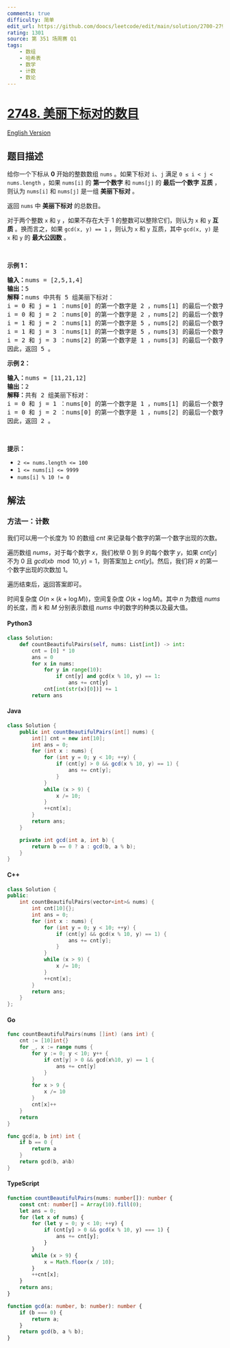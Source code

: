 ```yaml
---
comments: true
difficulty: 简单
edit_url: https://github.com/doocs/leetcode/edit/main/solution/2700-2799/2748.Number%20of%20Beautiful%20Pairs/README.md
rating: 1301
source: 第 351 场周赛 Q1
tags:
    - 数组
    - 哈希表
    - 数学
    - 计数
    - 数论
---
```


<!-- problem:start -->

# [2748. 美丽下标对的数目](https://leetcode.cn/problems/number-of-beautiful-pairs)

[English Version](/solution/2700-2799/2748.Number%20of%20Beautiful%20Pairs/README_EN.md)

## 题目描述

<!-- description:start -->

<p>给你一个下标从 <strong>0</strong> 开始的整数数组 <code>nums</code> 。如果下标对 <code>i</code>、<code>j</code> 满足 <code>0 ≤ i &lt; j &lt; nums.length</code> ，如果&nbsp;<code>nums[i]</code> 的 <strong>第一个数字</strong> 和 <code>nums[j]</code> 的 <strong>最后一个数字</strong> <strong>互质</strong> ，则认为 <code>nums[i]</code> 和 <code>nums[j]</code> 是一组 <strong>美丽下标对</strong> 。</p>

<p>返回 <code>nums</code> 中 <strong>美丽下标对</strong> 的总数目。</p>

<p>对于两个整数 <code>x</code> 和 <code>y</code> ，如果不存在大于 1 的整数可以整除它们，则认为 <code>x</code> 和 <code>y</code> <strong>互质</strong> 。换而言之，如果 <code>gcd(x, y) == 1</code> ，则认为 <code>x</code> 和 <code>y</code> 互质，其中 <code>gcd(x, y)</code> 是 <code>x</code> 和 <code>y</code>&nbsp;的&nbsp;<strong>最大公因数</strong> 。</p>

<p>&nbsp;</p>

<p><strong>示例 1：</strong></p>

<pre>
<strong>输入：</strong>nums = [2,5,1,4]
<strong>输出：</strong>5
<strong>解释：</strong>nums 中共有 5 组美丽下标对：
i = 0 和 j = 1 ：nums[0] 的第一个数字是 2 ，nums[1] 的最后一个数字是 5 。2 和 5 互质，因此 gcd(2,5) == 1 。
i = 0 和 j = 2 ：nums[0] 的第一个数字是 2 ，nums[2] 的最后一个数字是 1 。2 和 1 互质，因此 gcd(2,1) == 1 。
i = 1 和 j = 2 ：nums[1] 的第一个数字是 5 ，nums[2] 的最后一个数字是 1 。5 和 1 互质，因此 gcd(5,1) == 1 。
i = 1 和 j = 3 ：nums[1] 的第一个数字是 5 ，nums[3] 的最后一个数字是 4 。5 和 4 互质，因此 gcd(5,4) == 1 。
i = 2 和 j = 3 ：nums[2] 的第一个数字是 1 ，nums[3] 的最后一个数字是 4 。1 和 4 互质，因此 gcd(1,4) == 1 。
因此，返回 5 。
</pre>

<p><strong>示例 2：</strong></p>

<pre>
<strong>输入：</strong>nums = [11,21,12]
<strong>输出：</strong>2
<strong>解释：</strong>共有 2 组美丽下标对：
i = 0 和 j = 1 ：nums[0] 的第一个数字是 1 ，nums[1] 的最后一个数字是 1 。gcd(1,1) == 1 。
i = 0 和 j = 2 ：nums[0] 的第一个数字是 1 ，nums[2] 的最后一个数字是 2 。gcd(1,2) == 1 。
因此，返回 2 。</pre>

<p>&nbsp;</p>

<p><strong>提示：</strong></p>

<ul>
	<li><code>2 &lt;= nums.length &lt;= 100</code></li>
	<li><code>1 &lt;= nums[i] &lt;= 9999</code></li>
	<li><code>nums[i] % 10 != 0</code></li>
</ul>

<!-- description:end -->

## 解法

<!-- solution:start -->

### 方法一：计数

我们可以用一个长度为 $10$ 的数组 $\textit{cnt}$ 来记录每个数字的第一个数字出现的次数。

遍历数组 $\textit{nums}$，对于每个数字 $x$，我们枚举 $0$ 到 $9$ 的每个数字 $y$，如果 $\textit{cnt}[y]$ 不为 $0$ 且 $\textit{gcd}(x b\mod 10, y) = 1$，则答案加上 $\textit{cnt}[y]$。然后，我们将 $x$ 的第一个数字出现的次数加 $1$。

遍历结束后，返回答案即可。

时间复杂度 $O(n \times (k + \log M))$，空间复杂度 $O(k + \log M)$。其中 $n$ 为数组 $\textit{nums}$ 的长度，而 $k$ 和 $M$ 分别表示数组 $\textit{nums}$ 中的数字的种类以及最大值。

<!-- tabs:start -->

#### Python3

```python
class Solution:
    def countBeautifulPairs(self, nums: List[int]) -> int:
        cnt = [0] * 10
        ans = 0
        for x in nums:
            for y in range(10):
                if cnt[y] and gcd(x % 10, y) == 1:
                    ans += cnt[y]
            cnt[int(str(x)[0])] += 1
        return ans
```

#### Java

```java
class Solution {
    public int countBeautifulPairs(int[] nums) {
        int[] cnt = new int[10];
        int ans = 0;
        for (int x : nums) {
            for (int y = 0; y < 10; ++y) {
                if (cnt[y] > 0 && gcd(x % 10, y) == 1) {
                    ans += cnt[y];
                }
            }
            while (x > 9) {
                x /= 10;
            }
            ++cnt[x];
        }
        return ans;
    }

    private int gcd(int a, int b) {
        return b == 0 ? a : gcd(b, a % b);
    }
}
```

#### C++

```cpp
class Solution {
public:
    int countBeautifulPairs(vector<int>& nums) {
        int cnt[10]{};
        int ans = 0;
        for (int x : nums) {
            for (int y = 0; y < 10; ++y) {
                if (cnt[y] && gcd(x % 10, y) == 1) {
                    ans += cnt[y];
                }
            }
            while (x > 9) {
                x /= 10;
            }
            ++cnt[x];
        }
        return ans;
    }
};
```

#### Go

```go
func countBeautifulPairs(nums []int) (ans int) {
	cnt := [10]int{}
	for _, x := range nums {
		for y := 0; y < 10; y++ {
			if cnt[y] > 0 && gcd(x%10, y) == 1 {
				ans += cnt[y]
			}
		}
		for x > 9 {
			x /= 10
		}
		cnt[x]++
	}
	return
}

func gcd(a, b int) int {
	if b == 0 {
		return a
	}
	return gcd(b, a%b)
}
```

#### TypeScript

```ts
function countBeautifulPairs(nums: number[]): number {
    const cnt: number[] = Array(10).fill(0);
    let ans = 0;
    for (let x of nums) {
        for (let y = 0; y < 10; ++y) {
            if (cnt[y] > 0 && gcd(x % 10, y) === 1) {
                ans += cnt[y];
            }
        }
        while (x > 9) {
            x = Math.floor(x / 10);
        }
        ++cnt[x];
    }
    return ans;
}

function gcd(a: number, b: number): number {
    if (b === 0) {
        return a;
    }
    return gcd(b, a % b);
}
```

<!-- tabs:end -->

<!-- solution:end -->

<!-- problem:end -->
